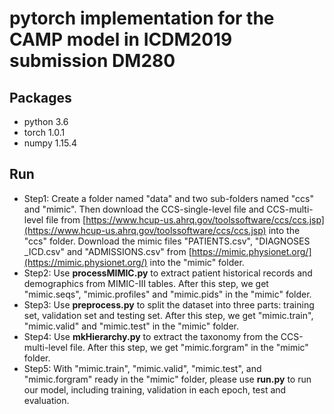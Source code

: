 # pytorch implementation for the CAMP model in ICDM2019 submission DM280
## Packages
- python 3.6
- torch 1.0.1
- numpy 1.15.4
## Run
- Step1: Create a folder named "data" and two sub-folders named "ccs" and "mimic". Then download the CCS-single-level file and CCS-multi-level file from [https://www.hcup-us.ahrq.gov/toolssoftware/ccs/ccs.jsp](https://www.hcup-us.ahrq.gov/toolssoftware/ccs/ccs.jsp) into the "ccs" folder. Download the mimic files "PATIENTS.csv", "DIAGNOSES _ICD.csv" and "ADMISSIONS.csv"  from [https://mimic.physionet.org/](https://mimic.physionet.org/) into the "mimic" folder.
- Step2: Use **processMIMIC.py** to extract patient historical records and demographics from MIMIC-III tables. After this step, we get "mimic.seqs", "mimic.profiles" and "mimic.pids" in the "mimic" folder.
- Step3: Use **preprocess.py** to split the dataset into three parts: training set, validation set and testing set. After this step, we get "mimic.train", "mimic.valid" and "mimic.test" in the "mimic" folder.
- Step4: Use **mkHierarchy.py** to extract the taxonomy from the CCS-multi-level file. After this step, we get "mimic.forgram"
in the "mimic" folder.
- Step5: With "mimic.train", "mimic.valid", "mimic.test", and "mimic.forgram" ready in the "mimic" folder, please use **run.py** to run our model, including training, validation in each epoch, test and evaluation.
